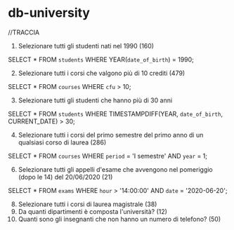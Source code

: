 # db-university

//TRACCIA

1. Selezionare tutti gli studenti nati nel 1990 (160)
 
SELECT *
FROM `students`
WHERE YEAR(`date_of_birth`) = 1990;
   
2. Selezionare tutti i corsi che valgono più di 10 crediti (479)

SELECT *
FROM `courses`
WHERE `cfu` > 10;
                                                
3. Selezionare tutti gli studenti che hanno più di 30 anni

SELECT * 
FROM `students` 
WHERE TIMESTAMPDIFF(YEAR, `date_of_birth`, CURRENT_DATE) > 30;

4. Selezionare tutti i corsi del primo semestre del primo anno di un qualsiasi corso di
laurea (286)

SELECT * FROM `courses` WHERE `period` = 'I semestre' AND `year` = 1;

6. Selezionare tutti gli appelli d'esame che avvengono nel pomeriggio (dopo le 14) del
20/06/2020 (21)

SELECT * 
FROM `exams`
WHERE `hour` > '14:00:00' AND `date` = '2020-06-20';

8. Selezionare tutti i corsi di laurea magistrale (38)
9. Da quanti dipartimenti è composta l'università? (12)
10. Quanti sono gli insegnanti che non hanno un numero di telefono? (50)
   
